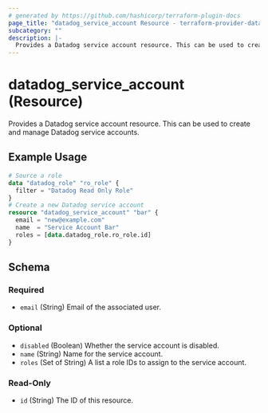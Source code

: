 ```yaml
---
# generated by https://github.com/hashicorp/terraform-plugin-docs
page_title: "datadog_service_account Resource - terraform-provider-datadog"
subcategory: ""
description: |-
  Provides a Datadog service account resource. This can be used to create and manage Datadog service accounts.
---
```


# datadog_service_account (Resource)

Provides a Datadog service account resource. This can be used to create and manage Datadog service accounts.

## Example Usage

```terraform
# Source a role
data "datadog_role" "ro_role" {
  filter = "Datadog Read Only Role"
}
# Create a new Datadog service account
resource "datadog_service_account" "bar" {
  email = "new@example.com"
  name  = "Service Account Bar"
  roles = [data.datadog_role.ro_role.id]
}
```

<!-- schema generated by tfplugindocs -->
## Schema

### Required

- `email` (String) Email of the associated user.

### Optional

- `disabled` (Boolean) Whether the service account is disabled.
- `name` (String) Name for the service account.
- `roles` (Set of String) A list a role IDs to assign to the service account.

### Read-Only

- `id` (String) The ID of this resource.


